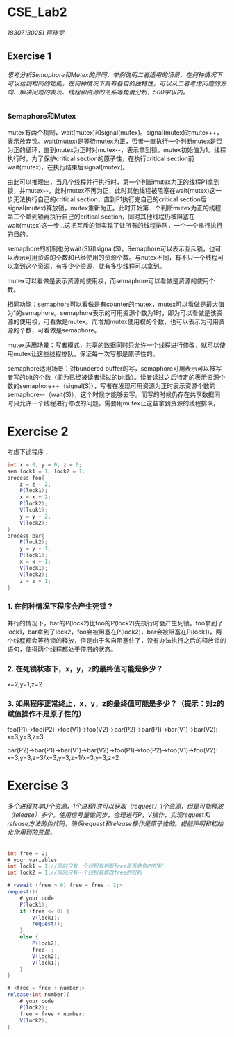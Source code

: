 # CSE_Lab2

###### 18307130251 蒋晓雯

## Exercise 1

###### 思考分析Semaphore和Mutex的异同，举例说明⼆者适⽤的场景，在何种情况下可以达到相同的功能，在何种情况下具有各⾃的独特性，可以从⼆者考虑问题的⽅向、解决问题的表现、线程和资源的关系等⻆度分析，500字以内。

### Semaphore和Mutex

mutex有两个机制，wait(mutex)和signal(mutex)。signal(mutex)对mutex++，表示放弃锁。wait(mutex)是等待mutex为正，否者一直执行一个判断mutex是否为正的循环，直到mutex为正时对mutex--，表示拿到锁。mutex初始值为1。线程执行时，为了保护critical section的原子性，在执行critical section前wait(mutex)，在执行结束后signal(mutex)。

由此可以推理出，当几个线程并行执行时，第一个判断mutex为正的线程P1拿到锁，并mutex--，此时mutex不再为正，此时其他线程被阻塞在wait(mutex)这一步无法执行自己的critical section，直到P1执行完自己的critical section后signal(mutex)释放锁，mutex重新为正。此时开始第一个判断mutex为正的线程第二个拿到锁再执行自己的critical section，同时其他线程仍被阻塞在wait(mutex)这一步...这把互斥的锁实现了让所有的线程排队，一个一个串行执行的目的。

semaphore的机制也分wait(S)和signal(S)。Semaphore可以表示互斥锁，也可以表示可用资源的个数和已经使用的资源个数。与nutex不同，有不只一个线程可以拿到这个资源，有多少个资源，就有多少线程可以拿到。

mutex可以看做是表示资源的使用权，而semaphore可以看做是资源的使用个数。

相同功能：semaphore可以看做是有counter的mutex，mutex可以看做是最大值为1的semaphore。semaphore表示的可用资源个数为1时，即为可以看做是该资源的使用权，可看做是mutex。而增加mutex使用权的个数，也可以表示为可用资源的个数，可看做是semaphore。

mutex适用场景：写者模式，共享的数据同时只允许一个线程进行修改，就可以使用mutex让这些线程排队，保证每一次写都是原子性的。

semaphore适用场景：对bundered buffer的写，semaphore可用表示可以被写者写的bit的个数（即为已经被读者读过的bit数）。读者读过之后特定的表示资源个数的semaphore++（signal(S)），写者在发现可用资源为正时表示资源个数的semaphore--（wait(S)），这个时候才能够去写。而写的时候仍存在共享数据同时只允许一个线程进行修改的问题，需要用mutex让这些拿到资源的线程排队。

# Exercise 2

考虑下述程序：

```java
int x = 0, y = 0, z = 0;
sem lock1 = 1, lock2 = 1;
process foo{
    z = z + 2;
    P(lock1);
    x = x + 2;
    P(lock2);
    V(lcok1);
    y = y + 2;
    V(lock2);
}
process bar{
	P(lock2);	
    y = y + 1;
    P(lock1);
    x = x + 1;
    V(lock1);
    V(lock2);
    z = z + 1;
}
```




### 1. 在何种情况下程序会产⽣死锁？

并行的情况下，bar的P(lock2)比foo的P(lock2)先执行时会产生死锁。foo拿到了lock1，bar拿到了lock2，foo会被阻塞在P(lock2)，bar会被阻塞在P(lock1)，两个线程都会等待锁的释放，但是由于各自阻塞住了，没有办法执行之后的释放锁的语句，使得两个线程都处于停滞的状态。

### 2. 在死锁状态下，x，y，z的最终值可能是多少？

x=2,y=1,z=2

### 3. 如果程序正常终⽌，x，y，z的最终值可能是多少？（提示：对z的赋值操作不是原⼦性的）

foo(P1)->foo(P2)->foo(V1)->foo(V2)->bar(P2)->bar(P1)->bar(V1)->bar(V2): x=3,y=3,z=3

bar(P2)->bar(P1)->bar(V1)->bar(V2)->foo(P1)->foo(P2)->foo(V1)->foo(V2): x=3,y=3,z=3/x=3,y=3,z=1/x=3,y=3,z=2

# Exercise 3

###### 多个进程共享U个资源，1个进程1次可以获取（request）1个资源，但是可能释放（release）多个。使⽤信号量做同步，合理进⾏P，V操作，实现request和release⽅法的伪代码，确保request和release操作是原⼦性的。提前声明和初始化你⽤到的变量。
```java
int free = U;
# your variables
int lock1 = 1;//同时只有一个线程有判断free是否非负的权利
int lock2 = 1;//同时只有一个线程有修改free的权利

# <await (free > 0) free = free - 1;>
request(){
	# your code
    P(lock1);
    if (free <= 0) {
        V(lock1);
        request();
    }
    else {
		P(lock2);
        free--;
        V(lock2);
        V(lock1);
    }
}

# <free = free + number;>
release(int number){
	# your code
    P(lock2);
    free = free + number;
    V(lock2);
}
```

